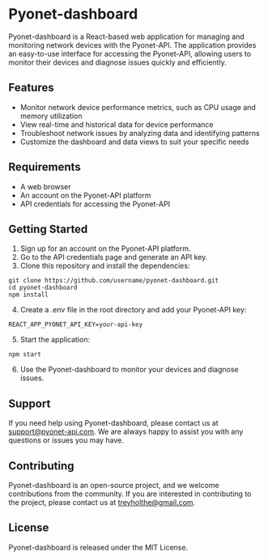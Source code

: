 # Pyonet-dashboard
Pyonet-dashboard is a React-based web application for managing and monitoring network devices with the Pyonet-API. The application provides an easy-to-use interface for accessing the Pyonet-API, allowing users to monitor their devices and diagnose issues quickly and efficiently.

## Features
* Monitor network device performance metrics, such as CPU usage and memory utilization
* View real-time and historical data for device performance
* Troubleshoot network issues by analyzing data and identifying patterns
* Customize the dashboard and data views to suit your specific needs

## Requirements
* A web browser
* An account on the Pyonet-API platform
* API credentials for accessing the Pyonet-API

## Getting Started
1. Sign up for an account on the Pyonet-API platform.
2. Go to the API credentials page and generate an API key.
3. Clone this repository and install the dependencies:

```
git clone https://github.com/username/pyonet-dashboard.git
cd pyonet-dashboard
npm install
```

4. Create a .env file in the root directory and add your Pyonet-API key:

```
REACT_APP_PYONET_API_KEY=your-api-key
```

5. Start the application:
```
npm start
```

6. Use the Pyonet-dashboard to monitor your devices and diagnose issues.

## Support

If you need help using Pyonet-dashboard, please contact us at support@pyonet-api.com. We are always happy to assist you with any questions or issues you may have.

## Contributing
Pyonet-dashboard is an open-source project, and we welcome contributions from the community. If you are interested in contributing to the project, please contact us at treyholthe@gmail.com.

## License
Pyonet-dashboard is released under the MIT License.
